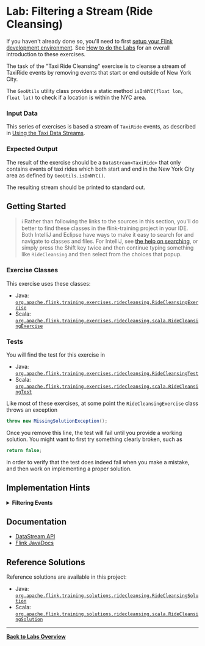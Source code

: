 <!--
Licensed to the Apache Software Foundation (ASF) under one
or more contributor license agreements.  See the NOTICE file
distributed with this work for additional information
regarding copyright ownership.  The ASF licenses this file
to you under the Apache License, Version 2.0 (the
"License"); you may not use this file except in compliance
with the License.  You may obtain a copy of the License at

  http://www.apache.org/licenses/LICENSE-2.0

Unless required by applicable law or agreed to in writing,
software distributed under the License is distributed on an
"AS IS" BASIS, WITHOUT WARRANTIES OR CONDITIONS OF ANY
KIND, either express or implied.  See the License for the
specific language governing permissions and limitations
under the License.
-->

# Lab: Filtering a Stream (Ride Cleansing)

If you haven't already done so, you'll need to first [setup your Flink development environment](../README.md). See [How to do the Labs](../README.md#how-to-do-the-labs) for an overall introduction to these exercises.

The task of the "Taxi Ride Cleansing" exercise is to cleanse a stream of TaxiRide events by removing events that start or end outside of New York City.

The `GeoUtils` utility class provides a static method `isInNYC(float lon, float lat)` to check if a location is within the NYC area.

### Input Data

This series of exercises is based a stream of `TaxiRide` events, as described in [Using the Taxi Data Streams](../README.md#using-the-taxi-data-streams).

### Expected Output

The result of the exercise should be a `DataStream<TaxiRide>` that only contains events of taxi rides which both start and end in the New York City area as defined by `GeoUtils.isInNYC()`.

The resulting stream should be printed to standard out.

## Getting Started

> :information_source: Rather than following the links to the sources in this section, you'll do better to find these classes in the flink-training project in your IDE.
> Both IntelliJ and Eclipse have ways to make it easy to search for and navigate to classes and files. For IntelliJ, see [the help on searching](https://www.jetbrains.com/help/idea/searching-everywhere.html), or simply press the Shift key twice and then continue typing something like `RideCleansing` and then select from the choices that popup.

### Exercise Classes

This exercise uses these classes:

- Java:  [`org.apache.flink.training.exercises.ridecleansing.RideCleansingExercise`](src/main/java/org/apache/flink/training/exercises/ridecleansing/RideCleansingExercise.java)
- Scala: [`org.apache.flink.training.exercises.ridecleansing.scala.RideCleansingExercise`](src/main/scala/org/apache/flink/training/exercises/ridecleansing/scala/RideCleansingExercise.scala)

### Tests

You will find the test for this exercise in

- Java:  [`org.apache.flink.training.exercises.ridecleansing.RideCleansingTest`](src/test/java/org/apache/flink/training/exercises/ridecleansing/RideCleansingTest.java)
- Scala: [`org.apache.flink.training.exercises.ridecleansing.scala.RideCleansingTest`](src/test/scala/org/apache/flink/training/exercises/ridecleansing/scala/RideCleansingTest.scala)

Like most of these exercises, at some point the `RideCleansingExercise` class throws an exception

```java
throw new MissingSolutionException();
```

Once you remove this line, the test will fail until you provide a working solution. You might want to first try something clearly broken, such as

```java
return false;
```

in order to verify that the test does indeed fail when you make a mistake, and then work on implementing a proper solution.

## Implementation Hints

<details>
<summary><strong>Filtering Events</strong></summary>

Flink's DataStream API features a `DataStream.filter(FilterFunction)` transformation to filter events from a data stream. The `GeoUtils.isInNYC()` function can be called within a `FilterFunction` to check if a location is in the New York City area. Your filter function should check both the starting and ending locations of each ride.
</details>

## Documentation

- [DataStream API](https://ci.apache.org/projects/flink/flink-docs-stable/dev/datastream_api.html)
- [Flink JavaDocs](https://ci.apache.org/projects/flink/flink-docs-stable/api/java/)

## Reference Solutions

Reference solutions are available in this project:

- Java:  [`org.apache.flink.training.solutions.ridecleansing.RideCleansingSolution`](src/solution/java/org/apache/flink/training/solutions/ridecleansing/RideCleansingSolution.java)
- Scala: [`org.apache.flink.training.solutions.ridecleansing.scala.RideCleansingSolution`](src/solution/scala/org/apache/flink/training/solutions/ridecleansing/scala/RideCleansingSolution.scala)

-----

[**Back to Labs Overview**](../LABS-OVERVIEW.md)

